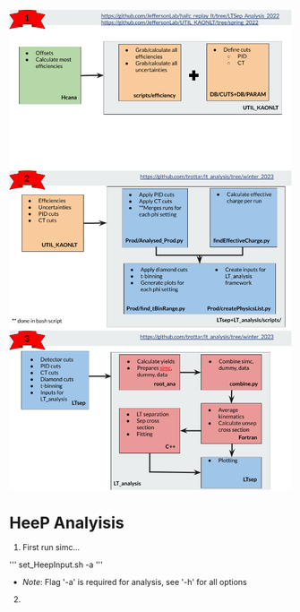 ![LT_Analyisis Workflow Part 1](docs/LT_Analysis_Workflow_1.png)
![LT_Analyisis Workflow Part 2](docs/LT_Analysis_Workflow_2.png)
![LT_Analyisis Workflow Part 3](docs/LT_Analysis_Workflow_3.png)

# HeeP Analyisis

1. First run simc...

'''
set_HeepInput.sh -a <Kinematics>
'''

- *Note*: Flag '-a' is required for analysis, see '-h' for all options

2. 
